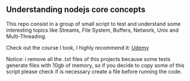 
## Understanding nodejs core concepts
This repo consist in a group of small script to test and understand some interesting topics like Streams, File System, Buffers, Network, Unix and Multi-Threading.

Check out the course I took, I highly recommend it: [Udemy](https://www.udemy.com/share/109PLK3@9IO81oo7RwPf2yqP3HutAWGwLrglFiYZMcGFNEowCW3yHzbgiiKHWWc5W05QTBHt/)

Notice: i remove all the .txt files of this projects because some tests generate
files with 10gb of memory, so if you decide to copy some of this script please check if is necessary create a file before running the code.
